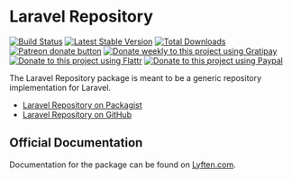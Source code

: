 # Laravel Repository

[![Build Status](https://travis-ci.org/Torann/laravel-repository.svg?branch=master)](https://travis-ci.org/Torann/laravel-repository)
[![Latest Stable Version](https://poser.pugx.org/torann/laravel-repository/v/stable.png)](https://packagist.org/packages/torann/laravel-repository)
[![Total Downloads](https://poser.pugx.org/torann/laravel-repository/downloads.png)](https://packagist.org/packages/torann/laravel-repository)
[![Patreon donate button](https://img.shields.io/badge/patreon-donate-yellow.svg)](https://www.patreon.com/torann)
[![Donate weekly to this project using Gratipay](https://img.shields.io/badge/gratipay-donate-yellow.svg)](https://gratipay.com/~torann)
[![Donate to this project using Flattr](https://img.shields.io/badge/flattr-donate-yellow.svg)](https://flattr.com/profile/torann)
[![Donate to this project using Paypal](https://img.shields.io/badge/Donate-PayPal-green.svg)](https://www.paypal.com/cgi-bin/webscr?cmd=_s-xclick&hosted_button_id=4CJA2A97NPYVU)

The Laravel Repository package is meant to be a generic repository implementation for Laravel.

- [Laravel Repository on Packagist](https://packagist.org/packages/torann/laravel-repository)
- [Laravel Repository on GitHub](https://github.com/torann/laravel-repository)

## Official Documentation

Documentation for the package can be found on [Lyften.com](http://lyften.com/projects/laravel-repository/).
